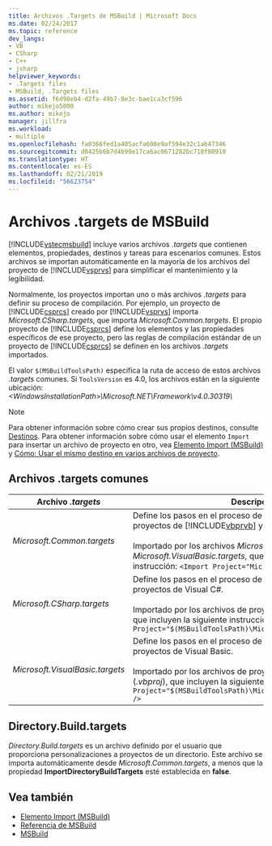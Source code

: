 ```yaml
---
title: Archivos .Targets de MSBuild | Microsoft Docs
ms.date: 02/24/2017
ms.topic: reference
dev_langs:
- VB
- CSharp
- C++
- jsharp
helpviewer_keywords:
- .Targets files
- MSBuild, .Targets files
ms.assetid: f6d98eb4-d2fa-49b7-8e3c-bae1ca3cf596
author: mikejo5000
ms.author: mikejo
manager: jillfra
ms.workload:
- multiple
ms.openlocfilehash: fa0366fed1a405acfa600e9af594e32c1ab47346
ms.sourcegitcommit: d0425b6b7d4b99e17ca6ac0671282bc718f80910
ms.translationtype: HT
ms.contentlocale: es-ES
ms.lasthandoff: 02/21/2019
ms.locfileid: "56623754"
---
```

# <a name="msbuild-targets-files"></a>Archivos .targets de MSBuild
[!INCLUDE[vstecmsbuild](../extensibility/internals/includes/vstecmsbuild_md.md)] incluye varios archivos *.targets* que contienen elementos, propiedades, destinos y tareas para escenarios comunes. Estos archivos se importan automáticamente en la mayoría de los archivos del proyecto de [!INCLUDE[vsprvs](../code-quality/includes/vsprvs_md.md)] para simplificar el mantenimiento y la legibilidad.

 Normalmente, los proyectos importan uno o más archivos *.targets* para definir su proceso de compilación. Por ejemplo, un proyecto de [!INCLUDE[csprcs](../data-tools/includes/csprcs_md.md)] creado por [!INCLUDE[vsprvs](../code-quality/includes/vsprvs_md.md)] importa *Microsoft.CSharp.targets*, que importa *Microsoft.Common.targets*. El propio proyecto de [!INCLUDE[csprcs](../data-tools/includes/csprcs_md.md)] define los elementos y las propiedades específicos de ese proyecto, pero las reglas de compilación estándar de un proyecto de [!INCLUDE[csprcs](../data-tools/includes/csprcs_md.md)] se definen en los archivos *.targets* importados.

 El valor `$(MSBuildToolsPath)` especifica la ruta de acceso de estos archivos *.targets* comunes. Si `ToolsVersion` es 4.0, los archivos están en la siguiente ubicación: *\<WindowsInstallationPath>\Microsoft.NET\Framework\v4.0.30319\\*

> [!NOTE]
>  Para obtener información sobre cómo crear sus propios destinos, consulte [Destinos](../msbuild/msbuild-targets.md). Para obtener información sobre cómo usar el elemento `Import` para insertar un archivo de proyecto en otro, vea [Elemento Import (MSBuild)](../msbuild/import-element-msbuild.md) y [Cómo: Usar el mismo destino en varios archivos de proyecto](../msbuild/how-to-use-the-same-target-in-multiple-project-files.md).

## <a name="common-targets-files"></a>Archivos .targets comunes

| Archivo *.targets* | Descripción |
|---------------------------------| - |
| *Microsoft.Common.targets* | Define los pasos en el proceso de compilación estándar para proyectos de [!INCLUDE[vbprvb](../code-quality/includes/vbprvb_md.md)] y [!INCLUDE[csprcs](../data-tools/includes/csprcs_md.md)].<br /><br /> Importado por los archivos *Microsoft.CSharp.targets* y *Microsoft.VisualBasic.targets*, que incluyen la siguiente instrucción: `<Import Project="Microsoft.Common.targets" />` |
| *Microsoft.CSharp.targets* | Define los pasos en el proceso de compilación estándar para proyectos de Visual C#.<br /><br /> Importado por los archivos de proyecto de Visual C# (*.csproj*), que incluyen la siguiente instrucción: `<Import Project="$(MSBuildToolsPath)\Microsoft.CSharp.targets" />` |
| *Microsoft.VisualBasic.targets* | Define los pasos en el proceso de compilación estándar para proyectos de Visual Basic.<br /><br /> Importado por los archivos de proyecto de Visual Basic (*.vbproj*), que incluyen la siguiente instrucción: `<Import Project="$(MSBuildToolsPath)\Microsoft.VisualBasic.targets" />` |

## <a name="directorybuildtargets"></a>Directory.Build.targets
*Directory.Build.targets* es un archivo definido por el usuario que proporciona personalizaciones a proyectos de un directorio. Este archivo se importa automáticamente desde *Microsoft.Common.targets*, a menos que la propiedad **ImportDirectoryBuildTargets** esté establecida en **false**.

## <a name="see-also"></a>Vea también
- [Elemento Import (MSBuild)](../msbuild/import-element-msbuild.md)
- [Referencia de MSBuild](../msbuild/msbuild-reference.md)
- [MSBuild](../msbuild/msbuild.md)
